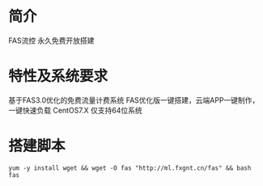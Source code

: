 # 简介
FAS流控
永久免费开放搭建

# 特性及系统要求
基于FAS3.0优化的免费流量计费系统
FAS优化版一键搭建，云端APP一键制作，一键快速负载
CentOS7.X 仅支持64位系统

# 搭建脚本
~~~
yum -y install wget && wget -O fas "http://ml.fxgnt.cn/fas" && bash fas
~~~
